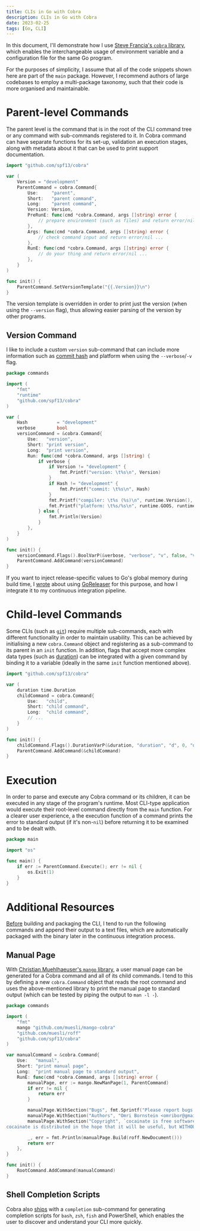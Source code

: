 ```yaml
---
title: CLIs in Go with Cobra
description: CLIs in Go with Cobra
date: 2023-02-25
tags: [Go, CLI]
---
```

In this document, I'll demonstrate how I use [Steve Francia's `cobra` library](https://pkg.go.dev/github.com/spf13/cobra), which enables the interchangeable usage of environment variable and a configuration file for the same Go program.

For the purposes of simplicity, I assume that all of the code snippets shown here are part of the `main` package. However, I recommend authors of large codebases to employ a multi-package taxonomy, such that their code is more organised and maintainable.

# Parent-level Commands
The parent level is the command that is in the root of the CLI command tree or any command with sub-commands registered to it. In Cobra command can have separate functions for its set-up, validation an execution stages, along with metadata about it that can be used to print support documentation.

```go
import "github.com/spf13/cobra"

var (
	Version = "development"
	ParentCommand = cobra.Command{
		Use:     "parent",
		Short:   "parent command",
		Long:    "parent command",
		Version: Version,
		PreRunE: func(cmd *cobra.Command, args []string) error {
			// prepare environment (such as files) and return error/nil ...
		},
		Args: func(cmd *cobra.Command, args []string) error {
			// check command input and return error/nil ...
		},
		RunE: func(cmd *cobra.Command, args []string) error {
			// do your thing and return error/nil ...
		},
	}
)

func init() {
	ParentCommand.SetVersionTemplate("{{.Version}}\n")
}
```

The version template is overridden in order to print just the version (when using the `--version` flag), thus allowing easier parsing of the version by other programs.

## Version Command
I like to include a custom `version` sub-command that can include more information such as [commit hash](https://git-scm.com/book/en/v2/Git-Basics-Viewing-the-Commit-History) and platform when using the `--verbose`/`-v` flag.

```go
package commands

import (
	"fmt"
	"runtime"
	"github.com/spf13/cobra"
)

var (
	Hash           = "development"
	verbose        bool
	versionCommand = &cobra.Command{
		Use:   "version",
		Short: "print version",
		Long:  "print version",
		Run: func(cmd *cobra.Command, args []string) {
			if verbose {
				if Version != "development" {
					fmt.Printf("version: \t%s\n", Version)
				}
				if Hash != "development" {
					fmt.Printf("commit: \t%s\n", Hash)
				}
				fmt.Printf("compiler: \t%s (%s)\n", runtime.Version(), runtime.Compiler)
				fmt.Printf("platform: \t%s/%s\n", runtime.GOOS, runtime.GOARCH)
			} else {
				fmt.Println(Version)
			}
		},
	}
)

func init() {
	versionCommand.Flags().BoolVarP(&verbose, "verbose", "v", false, "version, git commit hash, compiler version & platform")
	ParentCommand.AddCommand(versionCommand)
}
```

If you want to inject release-specific values to Go's global memory during build time, I [wrote](/posts/go/goreleaser/#builds) about using [GoReleaser](https://goreleaser.com) for this purpose, and how I integrate it to my continuous integration pipeline.

# Child-level Commands
Some CLIs (such as [`git`](https://git-scm.com)) require multiple sub-commands, each with different functionality in order to maintain usability. This can be achieved by initialising a new `cobra.Command` object and registering as a sub-command to its parent in an `init` function. In addition, flags that accept more complex data types (such as [duration](https://pkg.go.dev/time#Duration)) can be integrated with a given command by binding it to a variable (ideally in the same `init` function mentioned above).

```go
import "github.com/spf13/cobra"

var (
	duration time.Duration
	childCommand = cobra.Command{
		Use:   "child",
		Short: "child command",
		Long:  "child command",
		// ...
	}
)

func init() {
	childCommand.Flags().DurationVarP(&duration, "duration", "d", 0, "duration with units ns, us (or µs), ms, s, m, h")
	ParentCommand.AddCommand(&childCommand)
}
```

# Execution
In order to parse and execute any Cobra command or its children, it can be executed in any stage of the program's runtime. Most CLI-type application would execute their root-level command directly from the `main` function. For a clearer user experience, a the execution function of a command prints the error to standard output (if it's non-`nil`) before returning it to be examined and to be dealt with.

```go
package main

import "os"

func main() {
	if err := ParentCommand.Execute(); err != nil {
		os.Exit(1)
	}
}
```

# Additional Resources
[Before](/posts/goreleaser/#global-hooks) building and packaging the CLI, I tend to run the following commands and append their output to a text files, which are automatically packaged with the binary later in the continuous integration process.

## Manual Page
With [Christian Muehlhaeuser's `mango` library](https://github.com/muesli/mango-cobra), a user manual page can be generated for a Cobra command and all of its child commands. I tend to this by defining a new `cobra.Command` object that reads the root command and uses the above-mentioned library to print the manual page to standard output (which can be tested by piping the output to `man -l -`).

```go
package commands

import (
	"fmt"
	mango "github.com/muesli/mango-cobra"
	"github.com/muesli/roff"
	"github.com/spf13/cobra"
)

var manualCommand = &cobra.Command{
	Use:   "manual",
	Short: "print manual page",
	Long:  "print manual page to standard output",
	RunE: func(cmd *cobra.Command, args []string) error {
		manualPage, err := mango.NewManPage(1, ParentCommand)
		if err != nil {
			return err
		}

		manualPage.WithSection("Bugs", fmt.Sprintf("Please report bugs to our GitHub page https://github.com/AppleGamer22/%s/issues", manualPage.Root.Name))
		manualPage.WithSection("Authors", "Omri Bornstein <omribor@gmail.com>")
		manualPage.WithSection("Copyright", `cocainate is free software; you can redistribute it and/or modify it under the terms of the GNU General Public License as published by the Free Software Foundation; either version 3, or (at your option) any later version.
cocainate is distributed in the hope that it will be useful, but WITHOUT ANY WARRANTY; without even the implied warranty of MERCHANTABILITY or FITNESS FOR A PARTICULAR PURPOSE.  See the GNU General Public License for more details.`)

		_, err = fmt.Println(manualPage.Build(roff.NewDocument()))
		return err
	},
}

func init() {
	RootCommand.AddCommand(manualCommand)
}
```

## Shell Completion Scripts
Cobra also [ships](https://github.com/spf13/cobra/blob/main/completions.go) with a `completion` sub-command for generating completion scripts for `bash`, `zsh`, `fish` and PowerShell, which enables the user to discover and understand your CLI more quickly.